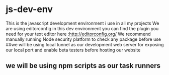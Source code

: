 # js-dev-env
This is the javascript development environment i use in all my projects
We are using editorconfig in this dev environment you can find the plugin you need for your text editor here :http://editorconfig.org/
We recommend manually running Node security platform to check any package before use
##we will be using local tunnel as our development web server for exposing our local port and enable beta testers before hosting our website
## we will be using npm scripts as our task runners